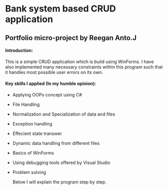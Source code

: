 # Bank system based CRUD application
## Portfolio micro-project by Reegan Anto.J

#### Introduction:
This is a simple CRUD application which is build using WinForms. I have also implemented many necessary constraints within this program such that it handles most possible user errors on its own.

#### Key skills I applied (In my humble opinion):
- Applying OOPs concept using C#
- File Handling
- Normalization and Specialization of data and files
- Exception handling
- Effecient state transwer
- Dynamic data handling from different files
- Basics of WinForms
- Using debugging tools offered by Visual Studio
- Problem solving

  Below I will explain the program step by step.
